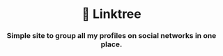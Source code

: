 <h1 align="center">🌲 Linktree</h1>
<h3 align="center">Simple site to group all my profiles on social networks in one place.</h3>
